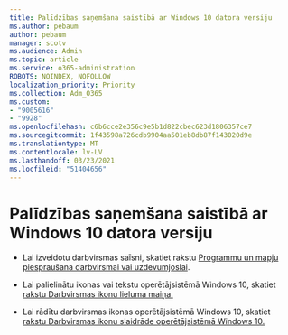 ```yaml
---
title: Palīdzības saņemšana saistībā ar Windows 10 datora versiju
ms.author: pebaum
author: pebaum
manager: scotv
ms.audience: Admin
ms.topic: article
ms.service: o365-administration
ROBOTS: NOINDEX, NOFOLLOW
localization_priority: Priority
ms.collection: Adm_O365
ms.custom:
- "9005616"
- "9928"
ms.openlocfilehash: c6b6cce2e356c9e5b1d822cbec623d1806357ce7
ms.sourcegitcommit: 1f43598a726cdb9904aa501eb8db87f143020d9e
ms.translationtype: MT
ms.contentlocale: lv-LV
ms.lasthandoff: 03/23/2021
ms.locfileid: "51404656"
---
```

# <a name="get-help-with-windows-10-desktop"></a>Palīdzības saņemšana saistībā ar Windows 10 datora versiju

- Lai izveidotu darbvirsmas saīsni, skatiet rakstu [Programmu un mapju piespraušana darbvirsmai vai uzdevumjoslai](https://support.microsoft.com/windows/pin-apps-and-folders-to-the-desktop-or-taskbar-f3c749fb-e298-4cf1-adda-7fd635df6bb0).

- Lai palielinātu ikonas vai tekstu operētājsistēmā Windows 10, skatiet [rakstu Darbvirsmas ikonu lieluma maiņa.](https://support.microsoft.com/windows/change-the-size-of-your-desktop-icons-85a9d341-2a4f-3d96-c796-ae116a187211)

- Lai rādītu darbvirsmas ikonas operētājsistēmā Windows 10, skatiet [rakstu Darbvirsmas ikonu slaidrāde operētājsistēmā Windows 10.](https://support.microsoft.com/windows/show-desktop-icons-in-windows-10-c13270f0-3812-c71d-f27e-29aa32588b20)